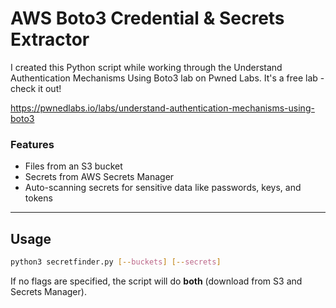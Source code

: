 # AWS Boto3 Credential & Secrets Extractor

I created this Python script while working through the Understand Authentication Mechanisms Using Boto3 lab on Pwned Labs. It's a free lab - check it out!

https://pwnedlabs.io/labs/understand-authentication-mechanisms-using-boto3

### Features
- Files from an S3 bucket
- Secrets from AWS Secrets Manager
- Auto-scanning secrets for sensitive data like passwords, keys, and tokens


---


## Usage

```bash
python3 secretfinder.py [--buckets] [--secrets]
```

If no flags are specified, the script will do **both** (download from S3 and Secrets Manager).
